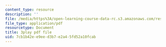 ```yaml
---
content_type: resource
description: ''
file: /media/https%3A/open-learning-course-data-rc.s3.amazonaws.com/res-6-007-signals-and-systems-spring-2011/7cb1b42ee9eed3b7e2a45fd52a10fcab_mC3TiBJiCsY.pdf
file_type: application/pdf
resourcetype: Document
title: 3play pdf file
uid: 7cb1b42e-e9ee-d3b7-e2a4-5fd52a10fcab
---
```

